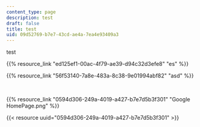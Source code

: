 ```yaml
---
content_type: page
description: test
draft: false
title: test
uid: 09d52769-b7e7-43cd-ae4a-7ea4e93409a3
---
```

test

{{% resource_link "ed125ef1-00ac-4f79-ae39-d94c32d3efe8" "es" %}}

{{% resource_link "56f53140-7a8e-483a-8c38-9e01994abf82" "asd" %}}

 

{{% resource_link "0594d306-249a-4019-a427-b7e7d5b3f301" "Google HomePage.png" %}}

{{< resource uuid="0594d306-249a-4019-a427-b7e7d5b3f301" >}}